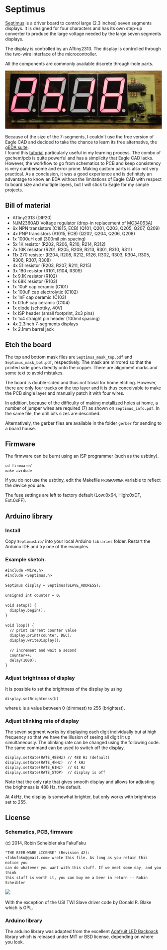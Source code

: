 Septimus
========

[Septimus](https://en.wikipedia.org/wiki/Septimus_%28praenomen%29) is a driver
board to control large (2.3 inches) seven segments displays. It is designed for four
characters and has its own step-up converter to produce the large voltage
needed by the large seven segments displays.

The display is controlled by an ATtiny2313. The display is controlled through
the two-wire interface of the microcontroller.

All the components are commonly available discrete through-hole parts.

<img src="https://raw.githubusercontent.com/fakufaku/Septimus/master/board.jpg" width=1024>

Because of the size of the 7-segments, I couldn't use the free version of Eagle
CAD and decided to take the chance to learn its free alternative, the [gEDA suite](http://geda-project.org/).  
I found this [tutorial](http://wiki.geda-project.org/geda:gsch2pcb_tutorial)
particularly useful in my learning process. The combo of gschem/pcb is quite
powerful and has a simplicity that Eagle CAD lacks. However, the workflow to go
from schematics to PCB and keep consistency is very cumbersome and error prone.
Making custom parts is also not very practical. As a conclusion, it was a good
experience and is definitely an advantage to know an EDA without the
limitations of Eagle CAD with respect to board size and multiple layers, but I
will stick to Eagle for my simple projects.

Bill of material
----------------

* ATtiny2313 (DIP20)
* NJM2360AD Voltage regulator (drop-in replacement of [MC34063A](http://www.ti.com/litv/slls636m))
* 6x NPN transistors (C1815, ECB) (Q101, Q201, Q203, Q205, Q207, Q209)
* 4x PNP transistors (A1015, ECB) (Q202, Q204, Q206, Q208)
* 1x 1000uH coil (300mil pin spacing)
* 5x 1K resistor (R202, R206, R210, R214, R312)
* 7x 10K resistor (R201, R205, R209, R213, R301, R310, R311)
* 11x 270 resistor (R204, R208, R212, R126, R302, R303, R304, R305, R306, R307, R308)
* 4x 51 resistor (R203, R207, R211, R215)
* 3x 180 resistor (R101, R104, R309)
* 1x 9.1K resistor (R102)
* 1x 68K resistor (R103)
* 1x 10uF cap ceramic (C101)
* 1x 100uF cap electrolytic (C102)
* 1x 1nF cap ceramic (C103)
* 1x 0.1uF cap ceramic (C104)
* 1x diode (schottky, 40V)
* 1x ISP header (small footprint, 2x3 pins)
* 1x 1x4 straight pin header (100mil spacing)
* 4x 2.3inch 7-segments displays
* 1x 2.1mm barrel jack

Etch the board
--------------

The top and bottom mask files are `Septimus_mask_top.pdf` and `Septimus_mask_bot.pdf`,
respectively. The mask are mirrored so that the printed side goes directly onto the copper.
There are alignment marks and some text to avoid mistakes.

The board is double-sided and thus not trivial for home etching. However, there are only 
four tracks on the top layer and it is thus conceivable to make the PCB single layer
and manually patch it with four wires.

In addition, because of the difficulty of making metallized holes at home, a number
of jumper wires are required (7) as shown on `Septimus_info.pdf`. In the same file,
the drill bits sizes are described.

Alternatively, the gerber files are available in the folder `gerber` for sending
to a board house.

Firmware
--------

The firmware can be burnt using an ISP programmer (such as the usbtiny).

    cd firmware/
    make avrdude

If you do not use the usbtiny, edit the Makefile `PROGRAMMER` variable to
reflect the device you use.

The fuse settings are left to factory default (Low:0x64, High:0xDF, Ext:0xFF).

Arduino library
---------------

### Install

Copy `SeptimusLib/` into your local Arduino `libraries` folder. Restart
the Arduino IDE and try one of the examples.

### Example sketch.

    #include <Wire.h>
    #include <Septimus.h>

    Septimus display = Septimus(SLAVE_ADDRESS);

    unsigned int counter = 0;

    void setup() {
      display.begin();
    }

    void loop() {
      // print current counter value
      display.print(counter, DEC);
      display.writeDisplay();

      // increment and wait a second
      counter++;
      delay(1000);
    }

### Adjust brightness of display

It is possible to set the brightness of the display by using

    display.setBrightness(b)

where `b` is a value between 0 (dimmest) to 255 (brightest).

### Adjust blinking rate of display

The seven segment works by displaying each digit individually
but at high frequency so that we have the illusion of seeing
all digit lit up simultaneously. The blinking rate can be
changed using the following code. The same command can be used
to switch off the display.

    display.setRate(RATE_488Hz) // 488 Hz (default)
    display.setRate(RATE_4kHz)  // 4 kHz
    display.setRate(RATE_61Hz)  // 61 Hz
    display.setRate(RATE_STOP)  // display is off

Note that the only rate that gives smooth display and
allows for adjusting the brightness is 488 Hz, the default.

At 4kHz, the display is somewhat brighter, but only works
with brightness set to 255.

License
-------

### Schematics, PCB, firmware


(c) 2014, Robin Scheibler aka FakuFaku

    "THE BEER-WARE LICENSE" (Revision 42):
    <fakufaku@gmail.com> wrote this file. As long as you retain this notice you
    can do whatever you want with this stuff. If we meet some day, and you think
    this stuff is worth it, you can buy me a beer in return -- Robin Scheibler

![](https://upload.wikimedia.org/wikipedia/commons/d/d5/BeerWare_Logo.svg)

With the exception of the USI TWI Slave driver code by Donald R. Blake which is GPL.

### Arduino library

The arduino library was adapted from the excellent [Adafruit LED
Backpack](https://github.com/adafruit/Adafruit-LED-Backpack-Library) library
which is released under MIT or BSD license, depending on where you look.
